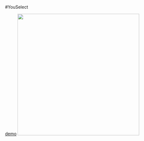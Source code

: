 #YouSelect

[demo](doc/youselect.gif)
<img src="https://raw.github.com/caseymeiz/youselect/development/doc/demo.gif" width="400" />
